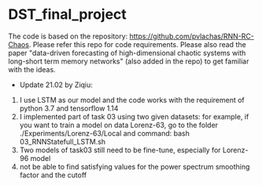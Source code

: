 # DST_final_project
The code is based on the repository: https://github.com/pvlachas/RNN-RC-Chaos. Please refer this repo for code requirements. Please also read the paper "data-driven forecasting of high-dimensional chaotic systems with long-short term memory networks" (also added in the repo) to get familiar with the ideas.

- Update 21.02 by Ziqiu:
1. I use LSTM as our model and the code works with the requirement of python 3.7 and tensorflow 1.14
2. I implemented part of task 03 using two given datasets: for example, if you want to train a model on data Lorenz-63, go to the folder ./Experiments/Lorenz-63/Local and command: bash 03_RNNStatefull_LSTM.sh
3. Two models of task03 still need to be fine-tune, especially for Lorenz-96 model
4. not be able to find satisfying values for the power spectrum smoothing factor and
the cutoff
